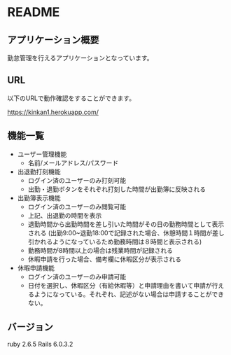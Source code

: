 # README

## アプリケーション概要

勤怠管理を行えるアプリケーションとなっています。

## URL

以下のURLで動作確認をすることができます。

https://kinkan1.herokuapp.com/

## 機能一覧

* ユーザー管理機能
  - 名前/メールアドレス/パスワード
* 出退勤打刻機能
  - ログイン済のユーザーのみ打刻可能
  - 出勤・退勤ボタンをそれぞれ打刻した時間が出勤簿に反映される
* 出勤簿表示機能
  - ログイン済のユーザーのみ閲覧可能
  - 上記、出退勤の時間を表示
  - 退勤時間から出勤時間を差し引いた時間がその日の勤務時間として表示される
    (出勤9:00~退勤18:00で記録された場合、休憩時間１時間が差し引かれるようになっているため勤務時間は８時間と表示される)
  - 勤務時間が8時間以上の場合は残業時間が記録される
  - 休暇申請を行った場合、備考欄に休暇区分が表示される  
* 休暇申請機能
  - ログイン済のユーザーのみ申請可能
  - 日付を選択し、休暇区分（有給休暇等）と申請理由を書いて申請が行えるようになっている。それぞれ、記述がない場合は申請することができない。

## バージョン

ruby 2.6.5  Rails 6.0.3.2




